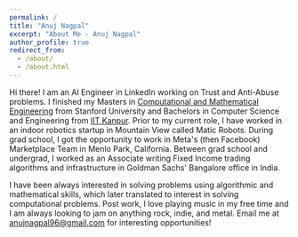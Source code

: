 ```yaml
---
permalink: /
title: "Anuj Nagpal"
excerpt: "About Me - Anuj Nagpal"
author_profile: true
redirect_from: 
  - /about/
  - /about.html
---
```


Hi there! I am an AI Engineer in LinkedIn working on Trust and Anti-Abuse problems. I finished my Masters in [Computational and Mathematical Engineering](https://icme.stanford.edu/) from Stanford University and Bachelors in Computer Science and Engineering from [IIT Kanpur](https://www.cse.iitk.ac.in/). Prior to my current role, I have worked in an indoor robotics startup in Mountain View called Matic Robots. During grad school, I got the opportunity to work in Meta's (then Facebook)  Marketplace Team in Menlo Park, California. Between grad school and undergrad, I worked as an Associate writing Fixed Income trading algorithms and infrastructure in Goldman Sachs' Bangalore office in India.

I have been always interested in solving problems using algorithmic and mathematical skills, which later translated to interest in solving computational problems. Post work, I love playing music in my free time and I am always looking to jam on anything rock, indie, and metal. Email me at anujnagpal96@gmail.com for interesting opportunities!
